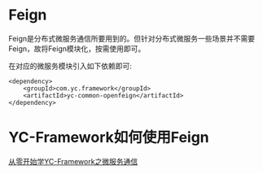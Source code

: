 # Feign

Feign是分布式微服务通信所要用到的。但针对分布式微服务一些场景并不需要Feign，故将Feign模块化，按需使用即可。

在对应的微服务模块引入如下依赖即可:
```
<dependency>
    <groupId>com.yc.framework</groupId>
    <artifactId>yc-common-openfeign</artifactId>
</dependency>

```

# YC-Framework如何使用Feign
[从零开始学YC-Framework之微服务通信](https://youcongtech.com/2022/09/18/%E4%BB%8E%E9%9B%B6%E5%BC%80%E5%A7%8B%E5%AD%A6YC-Framework%E4%B9%8B%E5%BE%AE%E6%9C%8D%E5%8A%A1%E9%80%9A%E4%BF%A1/)
